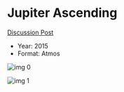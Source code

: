 # Jupiter Ascending

[Discussion Post](https://www.avsforum.com/threads/bass-eq-for-filtered-movies.2995212/post-56753406)

* Year: 2015
* Format: Atmos

![img 0](https://i.imgur.com/q28sAfG.jpg)

![img 1](https://i.imgur.com/WL6fy1i.jpg)


